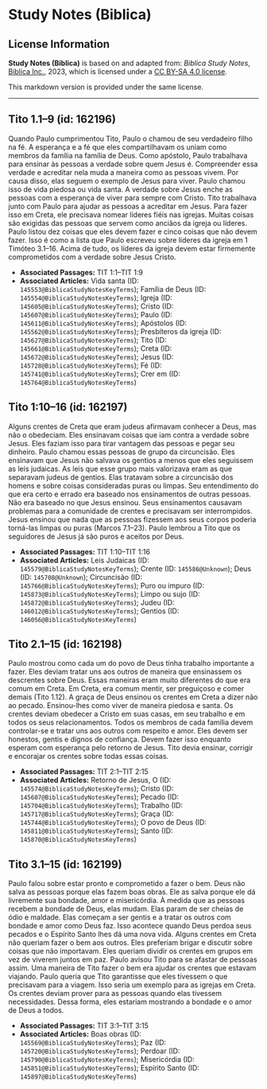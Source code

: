 # Study Notes (Biblica)

## License Information

**Study Notes (Biblica)** is based on and adapted from: _Biblica Study Notes_, [Biblica Inc.](https://www.biblica.com/), 2023, which is licensed under a [CC BY-SA 4.0 license](https://creativecommons.org/licenses/by-sa/4.0/legalcode.en).

This markdown version is provided under the same license.



--------------------------------

## Tito 1.1–9 (id: 162196)

Quando Paulo cumprimentou Tito, Paulo o chamou de seu verdadeiro filho na fé. A esperança e a fé que eles compartilhavam os uniam como membros da família na família de Deus. Como apóstolo, Paulo trabalhava para ensinar às pessoas a verdade sobre quem Jesus é. Compreender essa verdade e acreditar nela muda a maneira como as pessoas vivem. Por causa disso, elas seguem o exemplo de Jesus para viver. Paulo chamou isso de vida piedosa ou vida santa. A verdade sobre Jesus enche as pessoas com a esperança de viver para sempre com Cristo. Tito trabalhava junto com Paulo para ajudar as pessoas a acreditar em Jesus. Para fazer isso em Creta, ele precisava nomear líderes fiéis nas igrejas. Muitas coisas são exigidas das pessoas que servem como anciãos da igreja ou líderes. Paulo listou dez coisas que eles devem fazer e cinco coisas que não devem fazer. Isso é como a lista que Paulo escreveu sobre líderes da igreja em 1 Timóteo 3\.1–16\. Acima de tudo, os líderes da igreja devem estar firmemente comprometidos com a verdade sobre Jesus Cristo.

* **Associated Passages:** TIT 1:1–TIT 1:9
* **Associated Articles:** Vida santa (ID: `145553@BiblicaStudyNotesKeyTerms`); Família de Deus (ID: `145554@BiblicaStudyNotesKeyTerms`); Igreja (ID: `145605@BiblicaStudyNotesKeyTerms`); Cristo (ID: `145607@BiblicaStudyNotesKeyTerms`); Paulo (ID: `145611@BiblicaStudyNotesKeyTerms`); Apóstolos (ID: `145562@BiblicaStudyNotesKeyTerms`); Presbíteros da igreja (ID: `145627@BiblicaStudyNotesKeyTerms`); Tito (ID: `145661@BiblicaStudyNotesKeyTerms`); Creta (ID: `145672@BiblicaStudyNotesKeyTerms`); Jesus (ID: `145728@BiblicaStudyNotesKeyTerms`); Fé (ID: `145741@BiblicaStudyNotesKeyTerms`); Crer em (ID: `145764@BiblicaStudyNotesKeyTerms`)

## Tito 1:10–16 (id: 162197)

Alguns crentes de Creta que eram judeus afirmavam conhecer a Deus, mas não o obedeciam. Eles ensinavam coisas que iam contra a verdade sobre Jesus. Eles faziam isso para tirar vantagem das pessoas e pegar seu dinheiro. Paulo chamou essas pessoas de grupo da circuncisão. Eles ensinavam que Jesus não salvava os gentios a menos que eles seguissem as leis judaicas. As leis que esse grupo mais valorizava eram as que separavam judeus de gentios. Elas tratavam sobre a circuncisão dos homens e sobre coisas consideradas puras ou limpas. Seu entendimento do que era certo e errado era baseado nos ensinamentos de outras pessoas. Não era baseado no que Jesus ensinou. Seus ensinamentos causavam problemas para a comunidade de crentes e precisavam ser interrompidos. Jesus ensinou que nada que as pessoas fizessem aos seus corpos poderia torná\-las limpas ou puras (Marcos 7\.1–23\). Paulo lembrou a Tito que os seguidores de Jesus já são puros e aceitos por Deus.

* **Associated Passages:** TIT 1:10–TIT 1:16
* **Associated Articles:** Leis Judaicas (ID: `145579@BiblicaStudyNotesKeyTerms`); Crente (ID: `145586@Unknown`); Deus (ID: `145708@Unknown`); Circuncisão (ID: `145766@BiblicaStudyNotesKeyTerms`); Puro ou impuro (ID: `145873@BiblicaStudyNotesKeyTerms`); Limpo ou sujo (ID: `145872@BiblicaStudyNotesKeyTerms`); Judeu (ID: `146012@BiblicaStudyNotesKeyTerms`); Gentios (ID: `146056@BiblicaStudyNotesKeyTerms`)

## Tito 2.1–15 (id: 162198)

Paulo mostrou como cada um do povo de Deus tinha trabalho importante a fazer. Eles deviam tratar uns aos outros de maneira que ensinassem os descrentes sobre Deus. Essas maneiras eram muito diferentes do que era comum em Creta. Em Creta, era comum mentir, ser preguiçoso e comer demais (Tito 1\.12\). A graça de Deus ensinou os crentes em Creta a dizer não ao pecado. Ensinou\-lhes como viver de maneira piedosa e santa. Os crentes deviam obedecer a Cristo em suas casas, em seu trabalho e em todos os seus relacionamentos. Todos os membros de cada família devem controlar\-se e tratar uns aos outros com respeito e amor. Eles devem ser honestos, gentis e dignos de confiança. Devem fazer isso enquanto esperam com esperança pelo retorno de Jesus. Tito devia ensinar, corrigir e encorajar os crentes sobre todas essas coisas.

* **Associated Passages:** TIT 2:1–TIT 2:15
* **Associated Articles:** Retorno de Jesus, O (ID: `145574@BiblicaStudyNotesKeyTerms`); Cristo (ID: `145607@BiblicaStudyNotesKeyTerms`); Pecado (ID: `145704@BiblicaStudyNotesKeyTerms`); Trabalho (ID: `145717@BiblicaStudyNotesKeyTerms`); Graça (ID: `145744@BiblicaStudyNotesKeyTerms`); O povo de Deus (ID: `145811@BiblicaStudyNotesKeyTerms`); Santo (ID: `145870@BiblicaStudyNotesKeyTerms`)

## Tito 3.1–15 (id: 162199)

Paulo falou sobre estar pronto e comprometido a fazer o bem. Deus não salva as pessoas porque elas fazem boas obras. Ele as salva porque ele dá livremente sua bondade, amor e misericórdia. À medida que as pessoas recebem a bondade de Deus, elas mudam. Elas param de ser cheias de ódio e maldade. Elas começam a ser gentis e a tratar os outros com bondade e amor como Deus faz. Isso acontece quando Deus perdoa seus pecados e o Espírito Santo lhes dá uma nova vida. Alguns crentes em Creta não queriam fazer o bem aos outros. Eles preferiam brigar e discutir sobre coisas que não importavam. Eles queriam dividir os crentes em grupos em vez de viverem juntos em paz. Paulo avisou Tito para se afastar de pessoas assim. Uma maneira de Tito fazer o bem era ajudar os crentes que estavam viajando. Paulo queria que Tito garantisse que eles tivessem o que precisavam para a viagem. Isso seria um exemplo para as igrejas em Creta. Os crentes deviam prover para as pessoas quando elas tivessem necessidades. Dessa forma, eles estariam mostrando a bondade e o amor de Deus a todos.

* **Associated Passages:** TIT 3:1–TIT 3:15
* **Associated Articles:** Boas obras (ID: `145569@BiblicaStudyNotesKeyTerms`); Paz (ID: `145720@BiblicaStudyNotesKeyTerms`); Perdoar (ID: `145790@BiblicaStudyNotesKeyTerms`); Misericórdia (ID: `145851@BiblicaStudyNotesKeyTerms`); Espírito Santo (ID: `145897@BiblicaStudyNotesKeyTerms`)

